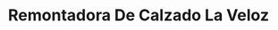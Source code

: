 ---
title: "Remontadora De Calzado La Veloz"
url: /bogota-d-c/remontadora-de-calzado-la-veloz/
shop: Schuhe
---
